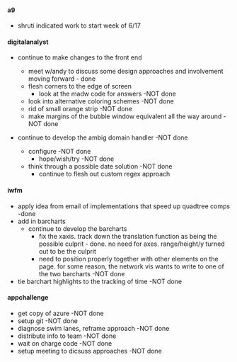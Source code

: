 #### a9

- shruti indicated work to start week of 6/17

#### digitalanalyst

- continue to make changes to the front end
    - meet w/andy to discuss some design approaches and involvement moving forward - done
    - flesh corners to the edge of screen   
        - look at the madw code for answers -NOT done
    - look into alternative coloring schemes -NOT done
    - rid of small orange strip -NOT done
    - make margins of the bubble window equivalent all the way around -NOT done

- continue to develop the ambig domain handler -NOT done
    - configure -NOT done
        - hope/wish/try -NOT done
    - think through a possible date solution -NOT done
        - continue to flesh out custom regex approach

#### iwfm

- apply idea from email of implementations that speed up quadtree comps -done
- add in barcharts
    - continue to develop the barcharts
        - fix the xaxis. track down the translation function as being the possible culprit - done. no need for axes. range/height/y turned out to be the culprit
        - need to position properly together with other elements on the page. for some reason, the network vis wants to write to one of the two barcharts -NOT done
- tie barchart highlights to the tracking of time -NOT done

#### appchallenge

- get copy of azure -NOT done
- setup git -NOT done
- diagnose swim lanes, reframe approach -NOT done
- distribute info to team -NOT done
- wait on charge code -NOT done
- setup meeting to dicsuss approaches -NOT done